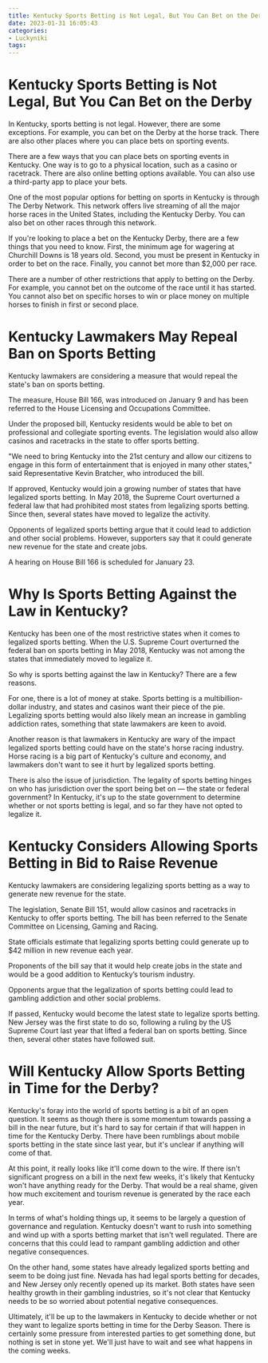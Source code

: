 ```yaml
---
title: Kentucky Sports Betting is Not Legal, But You Can Bet on the Derby
date: 2023-01-31 16:05:43
categories:
- Luckyniki
tags:
---
```



#  Kentucky Sports Betting is Not Legal, But You Can Bet on the Derby

In Kentucky, sports betting is not legal. However, there are some exceptions. For example, you can bet on the Derby at the horse track. There are also other places where you can place bets on sporting events.

There are a few ways that you can place bets on sporting events in Kentucky. One way is to go to a physical location, such as a casino or racetrack. There are also online betting options available. You can also use a third-party app to place your bets.

One of the most popular options for betting on sports in Kentucky is through The Derby Network. This network offers live streaming of all the major horse races in the United States, including the Kentucky Derby. You can also bet on other races through this network.

If you're looking to place a bet on the Kentucky Derby, there are a few things that you need to know. First, the minimum age for wagering at Churchill Downs is 18 years old. Second, you must be present in Kentucky in order to bet on the race. Finally, you cannot bet more than $2,000 per race.

There are a number of other restrictions that apply to betting on the Derby. For example, you cannot bet on the outcome of the race until it has started. You cannot also bet on specific horses to win or place money on multiple horses to finish in first or second place.

#  Kentucky Lawmakers May Repeal Ban on Sports Betting

Kentucky lawmakers are considering a measure that would repeal the state's ban on sports betting.

The measure, House Bill 166, was introduced on January 9 and has been referred to the House Licensing and Occupations Committee.

Under the proposed bill, Kentucky residents would be able to bet on professional and collegiate sporting events. The legislation would also allow casinos and racetracks in the state to offer sports betting.

"We need to bring Kentucky into the 21st century and allow our citizens to engage in this form of entertainment that is enjoyed in many other states," said Representative Kevin Bratcher, who introduced the bill.

If approved, Kentucky would join a growing number of states that have legalized sports betting. In May 2018, the Supreme Court overturned a federal law that had prohibited most states from legalizing sports betting. Since then, several states have moved to legalize the activity.

Opponents of legalized sports betting argue that it could lead to addiction and other social problems. However, supporters say that it could generate new revenue for the state and create jobs.

A hearing on House Bill 166 is scheduled for January 23.

#  Why Is Sports Betting Against the Law in Kentucky?

Kentucky has been one of the most restrictive states when it comes to legalized sports betting. When the U.S. Supreme Court overturned the federal ban on sports betting in May 2018, Kentucky was not among the states that immediately moved to legalize it.

So why is sports betting against the law in Kentucky? There are a few reasons.

For one, there is a lot of money at stake. Sports betting is a multibillion-dollar industry, and states and casinos want their piece of the pie. Legalizing sports betting would also likely mean an increase in gambling addiction rates, something that state lawmakers are keen to avoid.

Another reason is that lawmakers in Kentucky are wary of the impact legalized sports betting could have on the state's horse racing industry. Horse racing is a big part of Kentucky's culture and economy, and lawmakers don't want to see it hurt by legalized sports betting.

There is also the issue of jurisdiction. The legality of sports betting hinges on who has jurisdiction over the sport being bet on — the state or federal government? In Kentucky, it's up to the state government to determine whether or not sports betting is legal, and so far they have not opted to legalize it.

#  Kentucky Considers Allowing Sports Betting in Bid to Raise Revenue

Kentucky lawmakers are considering legalizing sports betting as a way to generate new revenue for the state.

The legislation, Senate Bill 151, would allow casinos and racetracks in Kentucky to offer sports betting. The bill has been referred to the Senate Committee on Licensing, Gaming and Racing.

State officials estimate that legalizing sports betting could generate up to $42 million in new revenue each year.

Proponents of the bill say that it would help create jobs in the state and would be a good addition to Kentucky’s tourism industry.

Opponents argue that the legalization of sports betting could lead to gambling addiction and other social problems.

If passed, Kentucky would become the latest state to legalize sports betting. New Jersey was the first state to do so, following a ruling by the US Supreme Court last year that lifted a federal ban on sports betting. Since then, several other states have followed suit.

#  Will Kentucky Allow Sports Betting in Time for the Derby?

Kentucky's foray into the world of sports betting is a bit of an open question. It seems as though there is some momentum towards passing a bill in the near future, but it's hard to say for certain if that will happen in time for the Kentucky Derby. There have been rumblings about mobile sports betting in the state since last year, but it's unclear if anything will come of that.

At this point, it really looks like it'll come down to the wire. If there isn't significant progress on a bill in the next few weeks, it's likely that Kentucky won't have anything ready for the Derby. That would be a real shame, given how much excitement and tourism revenue is generated by the race each year.

In terms of what's holding things up, it seems to be largely a question of governance and regulation. Kentucky doesn't want to rush into something and wind up with a sports betting market that isn't well regulated. There are concerns that this could lead to rampant gambling addiction and other negative consequences.

On the other hand, some states have already legalized sports betting and seem to be doing just fine. Nevada has had legal sports betting for decades, and New Jersey only recently opened up its market. Both states have seen healthy growth in their gambling industries, so it's not clear that Kentucky needs to be so worried about potential negative consequences.

Ultimately, it'll be up to the lawmakers in Kentucky to decide whether or not they want to legalize sports betting in time for the Derby Season. There is certainly some pressure from interested parties to get something done, but nothing is set in stone yet. We'll just have to wait and see what happens in the coming weeks.